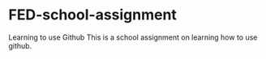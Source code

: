 # FED-school-assignment
Learning to use Github
This is a school assignment on learning how to use github.
